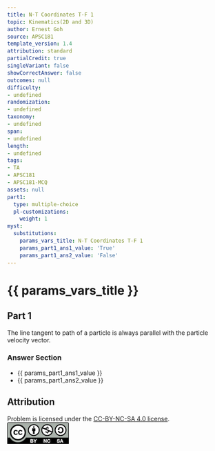 ```yaml
---
title: N-T Coordinates T-F 1
topic: Kinematics(2D and 3D)
author: Ernest Goh
source: APSC181
template_version: 1.4
attribution: standard
partialCredit: true
singleVariant: false
showCorrectAnswer: false
outcomes: null
difficulty:
- undefined
randomization:
- undefined
taxonomy:
- undefined
span:
- undefined
length:
- undefined
tags:
- TA
- APSC181
- APSC181-MCQ
assets: null
part1:
  type: multiple-choice
  pl-customizations:
    weight: 1
myst:
  substitutions:
    params_vars_title: N-T Coordinates T-F 1
    params_part1_ans1_value: 'True'
    params_part1_ans2_value: 'False'
---
```

# {{ params_vars_title }}

## Part 1

The line tangent to path of a particle is always parallel with the particle velocity vector.

### Answer Section

- {{ params_part1_ans1_value }}
- {{ params_part1_ans2_value }}

## Attribution

Problem is licensed under the [CC-BY-NC-SA 4.0 license](https://creativecommons.org/licenses/by-nc-sa/4.0/).<br> ![The Creative Commons 4.0 license requiring attribution-BY, non-commercial-NC, and share-alike-SA license.](https://raw.githubusercontent.com/firasm/bits/master/by-nc-sa.png)